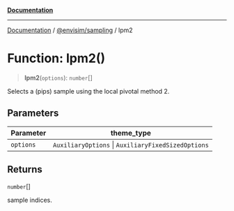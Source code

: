 [**Documentation**](../../../README.md)

---

[Documentation](../../../README.md) / [@envisim/sampling](../README.md) / lpm2

# Function: lpm2()

> **lpm2**(`options`): `number`[]

Selects a (pips) sample using the local pivotal method 2.

## Parameters

| Parameter | theme_type                                         |
| --------- | -------------------------------------------------- |
| `options` | `AuxiliaryOptions` \| `AuxiliaryFixedSizedOptions` |

## Returns

`number`[]

sample indices.
